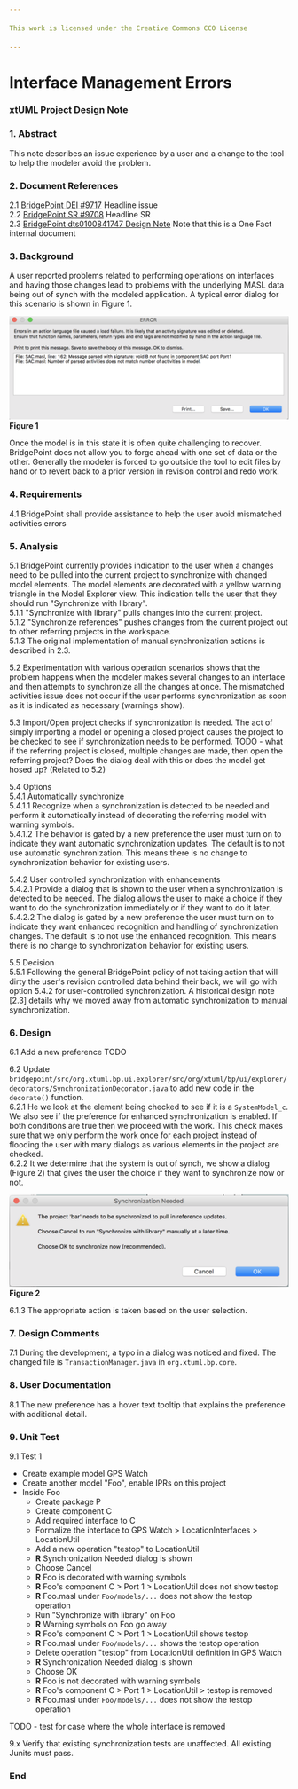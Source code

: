 ```yaml
---

This work is licensed under the Creative Commons CC0 License

---
```


# Interface Management Errors
### xtUML Project Design Note


### 1. Abstract

This note describes an issue experience by a user and a change to the 
tool to help the modeler avoid the problem.

### 2. Document References

<a id="2.1"></a>2.1 [BridgePoint DEI #9717](https://support.onefact.net/issues/9717) Headline issue   
<a id="2.2"></a>2.2 [BridgePoint SR #9708](https://support.onefact.net/issues/9708) Headline SR    
<a id="2.3"></a>2.3 [BridgePoint dts0100841747 Design Note](https://github.com/xtuml/internal/blob/71c842bdcd937f946f977d529dc90e0f9a5f2486/Documentation_archive/20121102/technical/notes/dts0100841747/dts0100841747.dnt) Note that this is a One Fact internal document      

### 3. Background

A user reported problems related to performing operations on interfaces and having those changes lead
to problems with the underlying MASL data being out of synch with the modeled application.  A typical 
error dialog for this scenario is shown in Figure 1.

![Error Dialog](activities_mismatch_dialog.png)  
__Figure 1__    

Once the model is in this state it is often quite challenging to recover.  BridgePoint does not allow
you to forge ahead with one set of data or the other.  Generally the modeler is forced to go outside 
the tool to edit files by hand or to revert back to a prior version in revision control and redo work.

### 4. Requirements

4.1 BridgePoint shall provide assistance to help the user avoid mismatched activities errors  

### 5. Analysis

5.1  BridgePoint currently provides indication to the user when a changes need to be pulled
  into the current project to synchronize with changed model elements.  The model elements
  are decorated with a yellow warning triangle in the Model Explorer view.  This indication 
  tells the user that they should run "Synchronize with library".   
5.1.1  "Synchronize with library" pulls changes into the current project.  
5.1.2  "Synchronize references" pushes changes from the current project out to other 
  referring projects in the workspace.  
5.1.3  The original implementation of manual synchronization actions is described in 2.3.    

5.2  Experimentation with various operation scenarios shows that the problem happens when
  the modeler makes several changes to an interface and then attempts to synchronize all
  the changes at once.  The mismatched activities issue does not occur if the user performs
  synchronization as soon as it is indicated as necessary (warnings show).
  
5.3  Import/Open project checks if synchronization is needed.  The act of simply importing
  a model or opening a closed project causes the project to be checked to see if synchronization
  needs to be performed. 
      TODO - what if the referring project is closed, multiple changes are made, then open the
      referring project?  Does the dialog deal with this or does the model get hosed up? (Related to 5.2)
  
5.4  Options  
5.4.1  Automatically synchronize  
5.4.1.1  Recognize when a synchronization is detected to be needed and perform it automatically
  instead of decorating the referring model with warning symbols.  
5.4.1.2  The behavior is gated by a new preference the user must turn on to indicate they want
  automatic synchronization updates.  The default is to not use automatic synchronization. This 
  means there is no change to synchronization behavior for existing users.
    
5.4.2  User controlled synchronization with enhancements  
5.4.2.1  Provide a dialog that is shown to the user when a synchronization is detected to be
  needed.  The dialog allows the user to make a choice if they want to do the synchronization 
  immediately or if they want to do it later.  
5.4.2.2  The dialog is gated by a new preference the user must turn on to indicate they want
  enhanced recognition and handling of synchronization changes.  The default is to not use
  the enhanced recognition.  This means there is no change to synchronization behavior for 
  existing users.

5.5  Decision   
5.5.1  Following the general BridgePoint policy of not taking action that will dirty the user's
  revision controlled data behind their back, we will go with option 5.4.2 for user-controlled
  synchronization.  A historical design note [2.3] details why we moved away from automatic
  synchronization to manual synchronization.     

### 6. Design

6.1  Add a new preference 
TODO

6.2  Update ```bridgepoint/src/org.xtuml.bp.ui.explorer/src/org/xtuml/bp/ui/explorer/decorators/SynchronizationDecorator.java``` to 
  add new code in the ```decorate()``` function.   
6.2.1  He we look at the element being checked to see if it is a ```SystemModel_c```.  We also see
  if the preference for enhanced synchronization is enabled.  If both conditions are true 
  then we proceed with the work.  This check makes sure that we only perform the work once for each project instead of
  flooding the user with many dialogs as various elements in the project are checked.  
6.2.2  It we determine that the system is out of synch, we show a dialog (Figure 2) that gives the user the 
  choice if they want to synchronize now or not.    

![Synchronization Needed Dialog](synch_warning_dialog.png)  
__Figure 2__  

6.1.3  The appropriate action is taken based on the user selection.  

### 7. Design Comments

7.1 During the development, a typo in a dialog was noticed and fixed.  The changed file
  is ```TransactionManager.java``` in ```org.xtuml.bp.core```.   

### 8. User Documentation

8.1  The new preference has a hover text tooltip that explains the preference with
  additional detail.  

### 9. Unit Test

9.1 Test 1  
* Create example model GPS Watch
* Create another model "Foo", enable IPRs on this project
* Inside Foo
  * Create package P
  * Create component C
  * Add required interface to C
  * Formalize the interface to GPS Watch > LocationInterfaces > LocationUtil
  * Add a new operation "testop" to LocationUtil
  * __R__ Synchronization Needed dialog is shown
  * Choose Cancel
  * __R__ Foo is decorated with warning symbols
  * __R__ Foo's component C > Port 1 > LocationUtil does not show testop
  * __R__ Foo.masl under ```Foo/models/...``` does not show the testop operation 
  * Run "Synchronize with library" on Foo
  * __R__ Warning symbols on Foo go away
  * __R__ Foo's component C > Port 1 > LocationUtil shows testop
  * __R__ Foo.masl under ```Foo/models/...``` shows the testop operation 
  * Delete operation "testop" from LocationUtil definition in GPS Watch
  * __R__ Synchronization Needed dialog is shown
  * Choose OK
  * __R__ Foo is not decorated with warning symbols
  * __R__ Foo's component C > Port 1 > LocationUtil > testop is removed
  * __R__ Foo.masl under ```Foo/models/...``` does not show the testop operation

TODO - test for case where the whole interface is removed

9.x Verify that existing synchronization tests are unaffected.  All existing Junits must pass.  

### End
